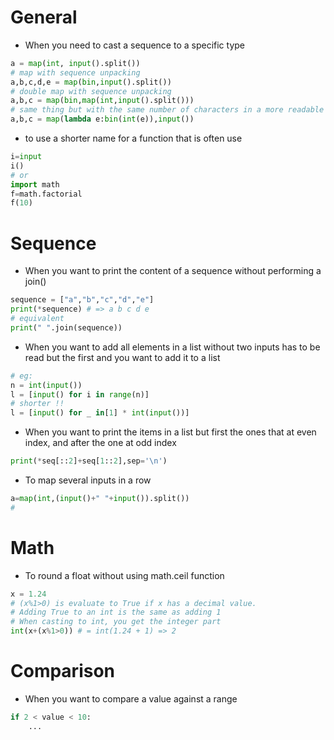 # General
* When you need to cast a sequence to a specific type
```python
a = map(int, input().split())
# map with sequence unpacking
a,b,c,d,e = map(bin,input().split())
# double map with sequence unpacking
a,b,c = map(bin,map(int,input().split()))
# same thing but with the same number of characters in a more readable fashion
a,b,c = map(lambda e:bin(int(e)),input())
```

* to use a shorter name for a function that is often use
```python
i=input
i()
# or
import math
f=math.factorial
f(10)
```
# Sequence


* When you want to print the content of a sequence without performing a join()
```python
sequence = ["a","b","c","d","e"]
print(*sequence) # => a b c d e
# equivalent 
print(" ".join(sequence))
```

* When you want to add all elements in a list without two inputs has to be read but the first and you want to add it to a list 
```python
# eg:
n = int(input())
l = [input() for i in range(n)]
# shorter !!
l = [input() for _ in[1] * int(input())]
```

* When you want to print the items in a list but first the ones that at even index, and after the one at odd index 
```python
print(*seq[::2]+seq[1::2],sep='\n')
```

* To map several inputs in a row
```python
a=map(int,(input()+" "+input()).split())
# 
```

# Math
* To round a float without using math.ceil function
```python
x = 1.24
# (x%1>0) is evaluate to True if x has a decimal value. 
# Adding True to an int is the same as adding 1
# When casting to int, you get the integer part
int(x+(x%1>0)) # = int(1.24 + 1) => 2
```

# Comparison
 
* When you want to compare a value against a range
```python
if 2 < value < 10:
    ...
```
